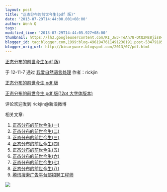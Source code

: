 ```yaml
---
layout: post
title: "正态分布的前世今生(pdf 版)"
date: '2013-07-29T14:44:00.001+08:00'
author: Wenh Q
tags:
modified_time: '2013-07-29T14:44:05.927+08:00'
thumbnail: https://lh3.googleusercontent.com/KI_Jw3-TeAn78-QtQ2Ms8jis84TuXamJ11LI7rzFVzHl3JCKiY9N6D5Py9Xq9-vQVIutdV_jbivEwlbFW_PnBrwIssAsMWeLptJaM7yMHzunZoR9FAU=s72-c
blogger_id: tag:blogger.com,1999:blog-4961947611491238191.post-5347918512285468857
blogger_orig_url: http://binaryware.blogspot.com/2013/07/pdf.html
---
```


[
正态分布的前世今生(pdf
版)](http://feedproxy.google.com/~r/52nlp/~3/jphBqcyZNBk/%e6%ad%a3%e6%80%81%e5%88%86%e5%b8%83%e7%9a%84%e5%89%8d%e4%b8%96%e4%bb%8a%e7%94%9fpdf-%e7%89%88)

于 12-11-7 通过 [我爱自然语言处理](http://www.52nlp.cn/) 作者：rickjin

[正态分布的前世今生 pdf 版](http://vdisk.weibo.com/s/hymAm/1352357338)

[正态分布的前世今生 pdf 版(12pt
大字体版本)](http://vdisk.weibo.com/s/ipng9/1353321291)

评论欢迎发到 rickjin@新浪微博



相关文章:

1.  [正态分布的前世今生(一)](http://www.52nlp.cn/%e6%ad%a3%e6%80%81%e5%88%86%e5%b8%83%e7%9a%84%e5%89%8d%e4%b8%96%e4%bb%8a%e7%94%9f%e4%b8%80)
2.  [正态分布的前世今生(二)](http://www.52nlp.cn/%e6%ad%a3%e6%80%81%e5%88%86%e5%b8%83%e7%9a%84%e5%89%8d%e4%b8%96%e4%bb%8a%e7%94%9f%e4%ba%8c)
3.  [正态分布的前世今生(三)](http://www.52nlp.cn/%e6%ad%a3%e6%80%81%e5%88%86%e5%b8%83%e7%9a%84%e5%89%8d%e4%b8%96%e4%bb%8a%e7%94%9f%e4%b8%89-2)
4.  [正态分布的前世今生(四)](http://www.52nlp.cn/%e6%ad%a3%e6%80%81%e5%88%86%e5%b8%83%e7%9a%84%e5%89%8d%e4%b8%96%e4%bb%8a%e7%94%9f%e5%9b%9b)
5.  [正态分布的前世今生(五)](http://www.52nlp.cn/%e6%ad%a3%e6%80%81%e5%88%86%e5%b8%83%e7%9a%84%e5%89%8d%e4%b8%96%e4%bb%8a%e7%94%9f%e4%ba%94)
6.  [正态分布的前世今生(六)](http://www.52nlp.cn/%e6%ad%a3%e6%80%81%e5%88%86%e5%b8%83%e7%9a%84%e5%89%8d%e4%b8%96%e4%bb%8a%e7%94%9f%e5%85%ad)
7.  [正态分布的前世今生(七)](http://www.52nlp.cn/%e6%ad%a3%e6%80%81%e5%88%86%e5%b8%83%e7%9a%84%e5%89%8d%e4%b8%96%e4%bb%8a%e7%94%9f%e4%b8%83)
8.  [正态分布的前世今生(八)](http://www.52nlp.cn/%e6%ad%a3%e6%80%81%e5%88%86%e5%b8%83%e7%9a%84%e5%89%8d%e4%b8%96%e4%bb%8a%e7%94%9f%e5%85%ab)
9.  [腾讯搜索广告平台部招聘工程师](http://www.52nlp.cn/%e8%85%be%e8%ae%af%e6%90%9c%e7%b4%a2%e5%b9%bf%e5%91%8a%e5%b9%b3%e5%8f%b0%e9%83%a8%e6%8b%9b%e8%81%98%e5%b7%a5%e7%a8%8b%e5%b8%88)

[](http://www.52nlp.cn/%e8%85%be%e8%ae%af%e6%90%9c%e7%b4%a2%e5%b9%bf%e5%91%8a%e5%b9%b3%e5%8f%b0%e9%83%a8%e6%8b%9b%e8%81%98%e5%b7%a5%e7%a8%8b%e5%b8%88)

![](https://lh3.googleusercontent.com/KI_Jw3-TeAn78-QtQ2Ms8jis84TuXamJ11LI7rzFVzHl3JCKiY9N6D5Py9Xq9-vQVIutdV_jbivEwlbFW_PnBrwIssAsMWeLptJaM7yMHzunZoR9FAU)

